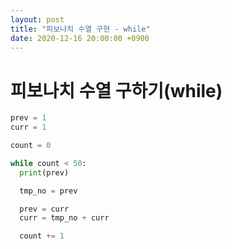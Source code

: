 ```yaml
---
layout: post
title: "피보나치 수열 구현 - while"
date: 2020-12-16 20:00:00 +0900
---
```


# 피보나치 수열 구하기(while)

```python
prev = 1
curr = 1

count = 0

while count < 50:
  print(prev)

  tmp_no = prev

  prev = curr
  curr = tmp_no + curr

  count += 1
```
